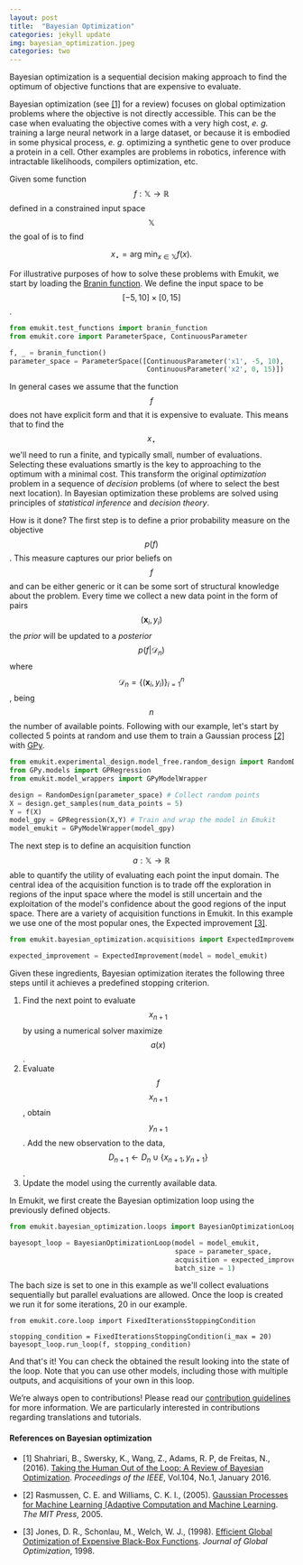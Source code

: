 ```yaml
---
layout: post
title:  "Bayesian Optimization"
categories: jekyll update
img: bayesian_optimization.jpeg
categories: two
---
```


Bayesian optimization is a sequential decision making approach to find the optimum of objective functions that are
expensive to evaluate.


Bayesian optimization (see [[1]](#references-on-bayesian-optimization) for a review) focuses on global optimization problems
where the objective is not directly accessible. This can be the case when evaluating the objective comes with a very high
cost, *e. g.* training a large neural network in a large dataset, or because it is embodied in some physical process, *e. g.* optimizing a synthetic gene
to over produce a protein in a cell. Other examples are problems in robotics, inference with intractable likelihoods,
compilers optimization, etc.

Given some function $$f: \mathbb{X} \rightarrow \mathbb{R}$$ defined in a constrained input space $$\mathbb{X}$$ the goal of
is to find

$$ x_{\star} =  \operatorname*{arg\:min}_{x \in \mathbb{X}} f(x). $$

For illustrative purposes of how to solve these problems with Emukit, we start by loading the [Branin function](https://www.sfu.ca/~ssurjano/branin.html). We define the input space to be $$[-5,10]\times [0,15]$$.

```python
from emukit.test_functions import branin_function
from emukit.core import ParameterSpace, ContinuousParameter

f, _ = branin_function()
parameter_space = ParameterSpace([ContinuousParameter('x1', -5, 10),
                                  ContinuousParameter('x2', 0, 15)])
```

In general cases we assume that the function $$f$$ does not have explicit form and that it is expensive to evaluate. This means that to find the $$x_{\star}$$
we'll need to run a finite, and typically small, number of evaluations. Selecting these evaluations smartly is the key to approaching
to the optimum with a minimal cost. This transform the original *optimization* problem in a
sequence of *decision* problems (of where to select the best next location). In Bayesian optimization these problems
are solved using principles of *statistical inference* and *decision theory*.

How is it done? The first step is to define a prior probability measure on the objective $$p(f)$$. This measure
captures our prior beliefs on $$f$$ and can be either generic or it can be some sort of structural knowledge about the problem.
Every time we collect a new data point in the form of pairs $$(\textbf{x}_i,y_i)$$ the *prior*
will be updated to a *posterior* $$p(f|\mathcal{D}_n)$$ where $$\mathcal{D}_n = \{(\textbf{x}_i, y_i)\}_{i=1}^n$$, being $$n$$ the number of available points. Following with our example, let's
start by collected 5 points at random and use them to train a Gaussian process [[2]](#references-on-bayesian-optimization) with [GPy](https://github.com/SheffieldML/GPy).

```python
from emukit.experimental_design.model_free.random_design import RandomDesign
from GPy.models import GPRegression
from emukit.model_wrappers import GPyModelWrapper

design = RandomDesign(parameter_space) # Collect random points
X = design.get_samples(num_data_points = 5)
Y = f(X)
model_gpy = GPRegression(X,Y) # Train and wrap the model in Emukit
model_emukit = GPyModelWrapper(model_gpy)
```

The next step is to define an acquisition function $$a: \mathbb{X} \rightarrow \mathbb{R}$$ able to
quantify the utility of evaluating each point the input domain. The central idea of the acquisition function is to trade
off the exploration in regions of the input space where the model is still uncertain and the exploitation of
the model's confidence about the good regions of the input space. There are a variety of acquisition functions in Emukit. In this
example we use one of the most popular ones, the Expected improvement [[3]](#references-on-bayesian-optimization).

```python
from emukit.bayesian_optimization.acquisitions import ExpectedImprovement

expected_improvement = ExpectedImprovement(model = model_emukit)
```

Given these ingredients, Bayesian optimization iterates the following three steps until it achieves a predefined stopping criterion.

1. Find the next point to evaluate $$x_{n+1}$$ by using a numerical solver maximize $$a(x)$$.
2. Evaluate $$f$$ $$x_{n+1}$$, obtain $$y_{n+1}$$. Add the new observation to the data, $$D_{n+1} \leftarrow D_{n} \cup \{x_{n+1}, y_{n+1}\}$$.
3. Update the model using the currently available data.

In Emukit, we first create the Bayesian optimization loop using the previously defined objects.

```python
from emukit.bayesian_optimization.loops import BayesianOptimizationLoop

bayesopt_loop = BayesianOptimizationLoop(model = model_emukit,
                                         space = parameter_space,
                                         acquisition = expected_improvement,
                                         batch_size = 1)
```
The bach size is set to one in this example as we'll collect evaluations sequentially but parallel evaluations are allowed. Once the loop is created we run it for some iterations,
20 in our example.

```
from emukit.core.loop import FixedIterationsStoppingCondition

stopping_condition = FixedIterationsStoppingCondition(i_max = 20)
bayesopt_loop.run_loop(f, stopping_condition)
```
And that's it! You can check the obtained the result looking into the state of the loop. Note that you can use other models, including those with multiple outputs,
and acquisitions of your own in this loop.

We’re always open to contributions! Please read our [contribution guidelines](CONTRIBUTING.md) for more information. We are particularly interested in contributions
regarding translations and tutorials.

#### References on Bayesian optimization

- [1] Shahriari, B., Swersky, K., Wang, Z., Adams, R. P,  de Freitas, N., (2016). [Taking the Human Out of the Loop: A Review of Bayesian Optimization](https://www.cs.ox.ac.uk/people/nando.defreitas/publications/BayesOptLoop.pdf). *Proceedings of the IEEE*, Vol.104, No.1, January 2016.

- [2] Rasmussen, C. E. and Williams, C. K. I., (2005). [Gaussian Processes for Machine Learning (Adaptive Computation and Machine Learning](http://www.gaussianprocess.org/gpml/chapters/RW.pdf). *The MIT Press*, 2005.

- [3] Jones, D. R., Schonlau, M., Welch, W. J., (1998). [Efficient Global Optimization of Expensive Black-Box Functions](http://www.ressources-actuarielles.net/EXT/ISFA/1226.nsf/0/f84f7ac703bf5862c12576d8002f5259/$FILE/Jones98.pdf). *Journal of Global Optimization*, 1998.
